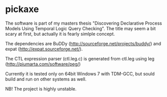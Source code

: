 pickaxe
=======

The software is part of my masters thesis "Discovering Declarative Process Models Using Temporal Logic Query Checking". The title may seem a bit scary at first, but actually it is fearly simlple concept.

The dependencies are BuDDy (http://sourceforge.net/projects/buddy/) and expat (http://expat.sourceforge.net/).

The CTL expression parser (ctl.leg.c) is generated from ctl.leg using leg (http://piumarta.com/software/peg/)

Currently it is tested only on 64bit Windows 7 with TDM-GCC, but sould build and run on other systems as well.

NB! The project is highly unstable.